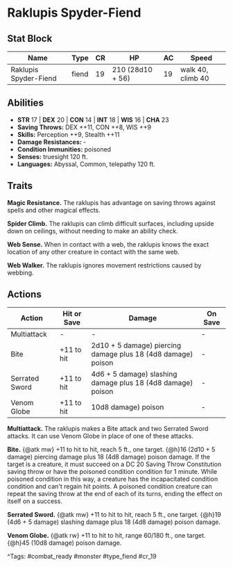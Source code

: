 # Raklupis Spyder-Fiend

## Stat Block

| Name | Type | CR | HP | AC | Speed |
|------|------|----|----|----|-------|
| Raklupis Spyder-Fiend | fiend | 19 | 210 (28d10 + 56) | 19 | walk 40, climb 40 |

## Abilities

- **STR** 17 | **DEX** 20 | **CON** 14 | **INT** 18 | **WIS** 16 | **CHA** 23
- **Saving Throws:** DEX ++11, CON ++8, WIS ++9  
- **Skills:** Perception ++9, Stealth ++11  
- **Damage Resistances:** -  
- **Condition Immunities:** poisoned  
- **Senses:** truesight 120 ft.  
- **Languages:** Abyssal, Common, telepathy 120 ft.

## Traits

**Magic Resistance.** The raklupis has advantage on saving throws against spells and other magical effects.

**Spider Climb.** The raklupis can climb difficult surfaces, including upside down on ceilings, without needing to make an ability check.

**Web Sense.** When in contact with a web, the raklupis knows the exact location of any other creature in contact with the same web.

**Web Walker.** The raklupis ignores movement restrictions caused by webbing.


## Actions

| Action | Hit or Save | Damage | On Save |
|--------|--------------|--------|----------|
| Multiattack | - | - | - |
| Bite | +11 to hit | 2d10 + 5 damage) piercing damage plus 18 (4d8 damage) poison | - |
| Serrated Sword | +11 to hit | 4d6 + 5 damage) slashing damage plus 18 (4d8 damage) poison | - |
| Venom Globe | +11 to hit | 10d8 damage) poison | - |

**Multiattack.** The raklupis makes a Bite attack and two Serrated Sword attacks. It can use Venom Globe in place of one of these attacks.

**Bite.** {@atk mw} +11 to hit to hit, reach 5 ft., one target. {@h}16 (2d10 + 5 damage) piercing damage plus 18 (4d8 damage) poison damage. If the target is a creature, it must succeed on a DC 20 Saving Throw Constitution saving throw or have the poisoned condition condition for 1 minute. While poisoned condition in this way, a creature has the incapacitated condition condition and can't regain hit points. A poisoned condition creature can repeat the saving throw at the end of each of its turns, ending the effect on itself on a success.

**Serrated Sword.** {@atk mw} +11 to hit to hit, reach 5 ft., one target. {@h}19 (4d6 + 5 damage) slashing damage plus 18 (4d8 damage) poison damage.

**Venom Globe.** {@atk rw} +11 to hit to hit, range 60/180 ft., one target. {@h}45 (10d8 damage) poison damage.


^Tags: #combat_ready #monster #type_fiend #cr_19